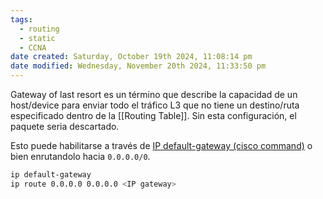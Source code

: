 ```yaml
---
tags:
  - routing
  - static
  - CCNA
date created: Saturday, October 19th 2024, 11:08:14 pm
date modified: Wednesday, November 20th 2024, 11:33:50 pm
---
```

Gateway of last resort es un término que describe la capacidad de un host/device para enviar todo el tráfico L3 que no tiene un destino/ruta especificado dentro de la [[Routing Table]]. Sin esta configuración, el paquete seria descartado. 

Esto puede habilitarse a través de [IP default-gateway (cisco command)](IP%20default-gateway%20(cisco%20command).md)  o bien enrutandolo hacia `0.0.0.0/0`.

``` bash
ip default-gateway 
ip route 0.0.0.0 0.0.0.0 <IP gateway>
```



